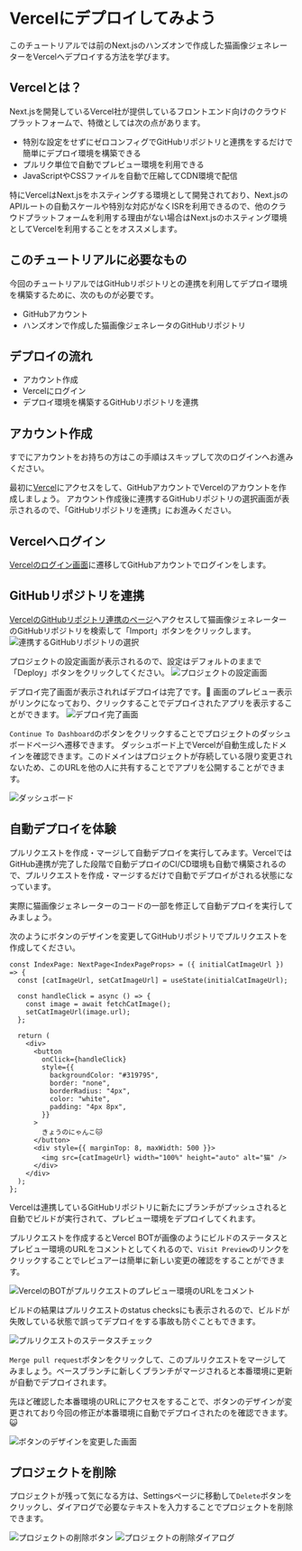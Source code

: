 # Vercelにデプロイしてみよう

このチュートリアルでは前のNext.jsのハンズオンで作成した猫画像ジェネレーターをVercelへデプロイする方法を学びます。

## Vercelとは？

Next.jsを開発しているVercel社が提供しているフロントエンド向けのクラウドプラットフォームで、特徴としては次の点があります。

- 特別な設定をせずにゼロコンフィグでGitHubリポジトリと連携をするだけで簡単にデプロイ環境を構築できる
- プルリク単位で自動でプレビュー環境を利用できる
- JavaScriptやCSSファイルを自動で圧縮してCDN環境で配信

特にVercelはNext.jsをホスティングする環境として開発されており、Next.jsのAPIルートの自動スケールや特別な対応がなくISRを利用できるので、他のクラウドプラットフォームを利用する理由がない場合はNext.jsのホスティング環境としてVercelを利用することをオススメします。

## このチュートリアルに必要なもの

今回のチュートリアルではGitHubリポジトリとの連携を利用してデプロイ環境を構築するために、次のものが必要です。

- GitHubアカウント
- ハンズオンで作成した猫画像ジェネレータのGitHubリポジトリ

## デプロイの流れ

- アカウント作成
- Vercelにログイン
- デプロイ環境を構築するGitHubリポジトリを連携

## アカウント作成

すでにアカウントをお持ちの方はこの手順はスキップして次のログインへお進みください。

最初に[Vercel](https://vercel.com/signup)にアクセスをして、GitHubアカウントでVercelのアカウントを作成しましょう。
アカウント作成後に連携するGitHubリポジトリの選択画面が表示されるので、「GitHubリポジトリを連携」にお進みください。

## Vercelへログイン

[Vercelのログイン画面](https://vercel.com/login)に遷移してGitHubアカウントでログインをします。

## GitHubリポジトリを連携

[VercelのGitHubリポジトリ連携のページ](https://vercel.com/new)へアクセスして猫画像ジェネレーターのGitHubリポジトリを検索して「Import」ボタンをクリックします。
![連携するGitHubリポジトリの選択](vercel-deploy/screen1.png)

プロジェクトの設定画面が表示されるので、設定はデフォルトのままで「Deploy」ボタンをクリックしてください。
![プロジェクトの設定画面](vercel-deploy/screen2.png)

デプロイ完了画面が表示されればデプロイは完了です。🎉
画面のプレビュー表示がリンクになっており、クリックすることでデプロイされたアプリを表示することができます。
![デプロイ完了画面](vercel-deploy/screen3.png)

`Continue To Dashboard`のボタンをクリックすることでプロジェクトのダッシュボードページへ遷移できます。
ダッシュボード上でVercelが自動生成したドメインを確認できます。このドメインはプロジェクトが存続している限り変更されないため、このURLを他の人に共有することでアプリを公開することができます。

![ダッシュボード](vercel-deploy/screen6.png)

## 自動デプロイを体験

プルリクエストを作成・マージして自動デプロイを実行してみます。VercelではGitHub連携が完了した段階で自動デプロイのCI/CD環境も自動で構築されるので、プルリクエストを作成・マージするだけで自動でデプロイがされる状態になっています。

実際に猫画像ジェネレーターのコードの一部を修正して自動デプロイを実行してみましょう。

次のようにボタンのデザインを変更してGitHubリポジトリでプルリクエストを作成してください。

<!-- twoslashで記述するとコンパイルエラーが発生するのでtwoslashの指定はスキップしています -->

```tsx {10-21} title="src/pages/index.tsx"
const IndexPage: NextPage<IndexPageProps> = ({ initialCatImageUrl }) => {
  const [catImageUrl, setCatImageUrl] = useState(initialCatImageUrl);

  const handleClick = async () => {
    const image = await fetchCatImage();
    setCatImageUrl(image.url);
  };

  return (
    <div>
      <button
        onClick={handleClick}
        style={{
          backgroundColor: "#319795",
          border: "none",
          borderRadius: "4px",
          color: "white",
          padding: "4px 8px",
        }}
      >
        きょうのにゃんこ🐱
      </button>
      <div style={{ marginTop: 8, maxWidth: 500 }}>
        <img src={catImageUrl} width="100%" height="auto" alt="猫" />
      </div>
    </div>
  );
};
```

Vercelは連携しているGitHubリポジトリに新たにブランチがプッシュされると自動でビルドが実行されて、プレビュー環境をデプロイしてくれます。

プルリクエストを作成するとVercel BOTが画像のようにビルドのステータスとプレビュー環境のURLをコメントとしてくれるので、`Visit Preview`のリンクをクリックすることでレビュアーは簡単に新しい変更の確認をすることができます。

![VercelのBOTがプルリクエストのプレビュー環境のURLをコメント](vercel-deploy/screen4.png)

ビルドの結果はプルリクエストのstatus checksにも表示されるので、ビルドが失敗している状態で誤ってデプロイをする事故も防ぐこともできます。

![プルリクエストのステータスチェック](vercel-deploy/screen5.png)

`Merge pull request`ボタンをクリックして、このプルリクエストをマージしてみましょう。ベースブランチに新しくブランチがマージされると本番環境に更新が自動でデプロイされます。

先ほど確認した本番環境のURLにアクセスをすることで、ボタンのデザインが変更されており今回の修正が本番環境に自動でデプロイされたのを確認できます。😺

![ボタンのデザインを変更した画面](vercel-deploy/screen7.png)

## プロジェクトを削除

プロジェクトが残って気になる方は、Settingsページに移動して`Delete`ボタンをクリックし、ダイアログで必要なテキストを入力することでプロジェクトを削除できます。

![プロジェクトの削除ボタン](vercel-deploy/screen8.png)
![プロジェクトの削除ダイアログ](vercel-deploy/screen9.png)
